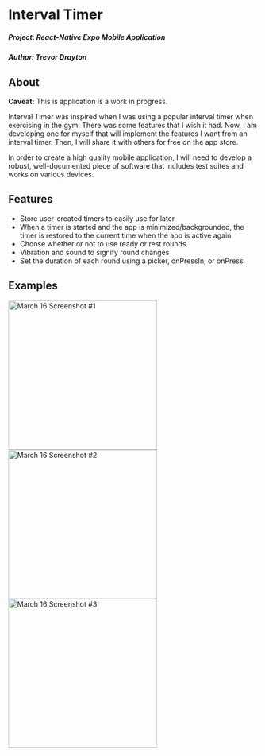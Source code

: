 # Interval Timer

##### Project: React-Native Expo Mobile Application
##### Author: Trevor Drayton

## About 

**Caveat:** This is application is a work in progress.

Interval Timer was inspired when I was using a popular interval timer when exercising in the gym. There was some features that I wish it had. Now, I am developing one for myself that will implement the features I want from an interval timer. Then, I will share it with others for free on the app store.

In order to create a high quality mobile application, I will need to develop a robust, well-documented piece of software that includes test suites and works on various devices.

## Features
- Store user-created timers to easily use for later
- When a timer is started and the app is minimized/backgrounded, the timer is restored to the current time when the app is active again
- Choose whether or not to use ready or rest rounds
- Vibration and sound to signify round changes
- Set the duration of each round using a picker, onPressIn, or onPress

## Examples
<div style="display: inline-block;">
<img src="https://user-images.githubusercontent.com/56656811/225755433-12209553-0d1c-4e14-b530-d6d63741f9e9.png" alt="March 16 Screenshot #1" width="300">
<img src="https://user-images.githubusercontent.com/56656811/225755443-10fcda52-1faf-4c26-b267-1ef4344fa1e8.png" alt="March 16 Screenshot #2" width="300">
<img src="https://user-images.githubusercontent.com/56656811/225755451-b8d232ff-5f87-4d86-a499-54956885fccc.png" alt="March 16 Screenshot #3" width="300">
</div>
